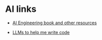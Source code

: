 # AI links

- [AI Engineering book and other resources](https://github.com/chiphuyen/aie-book/blob/main/README.md)

- [LLMs to help me write code](https://simonwillison.net/2025/Mar/11/using-llms-for-code/)

